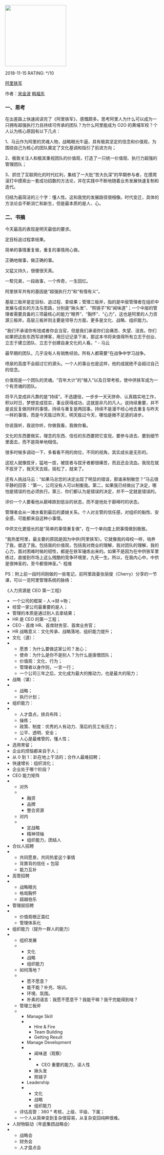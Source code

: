 

<img src="https://images-na.ssl-images-amazon.com/images/I/61JK0C6NmbL.jpg" width="200" />



2018-11-15 RATING:  */10



[阿里铁军](https://www.amazon.cn/dp/B0721V9GHQ)



作者：[宋金波]() [韩福东]() 





### 一、思考

在出差路上快速阅读完了《阿里铁军》，感慨颇多。思考阿里人为什么可以成为一只拥有超强执行力且持续可传承的团队？为什么阿里能成为 O2O 的黄埔军校？个人认为核心原因有以下几点：

1、马云作为阿里的灵魂人物，战略眼光牛逼，具有极其坚定的信念和价值观，为围绕自己为核心的团队奠定了文化基调和指引了前进方向；

2、极致关注人和极其重视团队的价值观，打造了一只统一价值观、执行力超强的管理团队；

3、抓住了互联网化的时代红利，集结了一大批“苦大仇深”的早期参与者，在摸爬滚打中摸索出一套成功招数的方法论，并在实践中不断地随着业务发展快速复制和迭代。

归结为最简洁的三个字：懂人性。这和我党的发展路径很相像。时代变迁，具体的方法论会不断消亡和新生，但是最本质的是人、心。



### 二、书摘



今天最高的表现是明天最低的要求。



定目标追过程拿结果。



简单的事情重复做，重复的事情用心做。



正确地做事，做正确的事。



又猛又持久，很傻很天真。



一帮兄弟，一段故事，一个传奇，一生回忆。



阿里铁军共有的基因是“超强执行力”和“有情有义”。



基层三板斧是定目标、追过程、拿结果；管理三板斧，指的是中层管理者在组织中发展与成长的方法与思路，分别是“揪头发”、“照镜子”和“闻味道”；一个中层的管理者需要具备的三项最核心的能力“眼界”、“胸怀”、“心力”，这也是阿里的人力资源三板斧。高层三板斧则主要是领导力方面，更多是文化、战略、组织能力。



”我们不承诺你有钱或者你会当官，但是我们承诺你们会痛苦、失望、沮丧。你们如果把这些东西写进博客，用日记记录下来，那这本书将来值得所有立志于创业、立志于建立团队、立志于创建自身文化的人看。“ - 马云



最早期的团队，几乎没有人有销售经验。所有人都需要“在战争中学习战争。



喷泉的高度不会超过它的源头。一个人的事业也是这样，他的成就绝不会超过自己的信念。



价值观是一个团队的灵魂。“百年大计”的“植入”以及日常考核，使中供铁军成为一个有灵魂的团队。



将平凡变成非凡靠的是“持续”。不选捷径，一步步一天天拼命、认真踏实地工作，积以时日，梦想变成现实，事业获得成功，这就是非凡的凡人。说持续重要，并不是说反复做同样的事情，持续与重复是两回事。持续不是漫不经心地去重复与昨天一样的事情，而是今天胜过昨天，明天胜过今天，哪怕是微不足道的进步。



你说我听，我说你听，你做我看，我做你看。



文化的东西要做实，理念的东西、信任的东西要把它变现，要参与进去、要到细节里面去，而不是简单地相信。



很多时候多调动一下，多看看不用的岗位，不同的视角，其实成长是无形的。



这挖人就像拔牙，猛地一拔，被拔者与拔牙者都很痛苦，而且还会流血。我现在就不拔牙了，我天天去摇，摇松了，就来了。



还有人挑战马云：“如果马总您的决定出现了明显的错误，那谁来制衡您？”马云很平静的回答：“第一，公司没有人可以制衡我。第二，如果我已经做出了决定，哪怕是错误的也必须执行。第三、你们都认为是错误的决定，并不一定就是错误的。



评价一个人要看他从巅峰跌到低谷的状态，而不是他处于巅峰时的状态。



管理者会从一滩水看到最后的婆媳关系。个人对主管的信任感，对组织的黏性、安全感，可能都来自这种小事情。



中供文化更擅长的是“简单的事情重复做”，在一个单向度上把事情做到极致。



“我热爱阿里，最主要的原因是因为中供(阿里铁军)，它就像我的母校一样，培养了我，塑造了我。包括我的价值观，包括我对商业的理解，我对团队的理解，我的心力，面对困难时候的韧性，都是在铁军锤炼出来的。如果不是因为在中供铁军里练过，直接到市场上这么残酷的竞争环境里，九死一生。所以，在我内心中，中供是很神圣的，至今都很神圣。”- 程维



PS：附上前一段时间刚做的一些笔记，前阿里政委张丽俊（Cherry）分享的一节课，可以一览阿里管理系统的脉络：

《人力资源是 CEO 第一工程》

- 一个公司的框架 - 人->财->物； 
- 经营一家公司最重要的是人； 
- 管理的本质是通过别人去拿结果； 
- HR 是 CEO 的第一工程； 
- CEO - 首席 HR、首席财务官、首席业务官； 
- HR 战略意义：文化传承、战略落地、组织能力提升； 
- 文化（道）： 
- - 愿景：为什么要做这家公司？发心； 
  - 使命：为什么是你不是别人？为什么是唐僧团队； 
  - 价值观：文化、行为； 
  - 管理者以身作则，一言一行； 
  - 一个公司三年之后，文化成为最大的推动力，也是最大的阻力； 
- 战略（谋）： 
- - 战略； 
  - 执行计划； 
- 组织能力： 
- - 人才盘点，排兵布阵； 
  - 操练； 
  - 政策、制度：优秀的人有动力、落后的员工有压力； 
  - 公平、透明、安全； 
  - 人心是最难管的，懂人性； 
- 选用育留； 
- 企业的烦恼都来自于人； 
- 从 0 到 1：趴在地上干活的；合作人最难招聘； 
- 快速增长：组织消化； 
- 企业处于哪个阶段？ 
- CEO 能力矩阵 
- - 对外 
  - - 融资 
    - 品牌 
    - 整合资源 
  - 对内 
  - - 定战略 
    - 精神领袖 
    - 组织能力，团结人 
- 合伙人招聘 
- - 共同愿景，共同热爱这个事情 
  - 背靠背的信任 + 包容 
  - 能力互补 
- 高管招聘 
- - 战略眼光 
  - 格局胸怀 
  - 超越伯乐 
- 管理层招聘 
- - 价值观根正苗红 
  - 管理体系化 
- 组织能力（提升一群人的能力） 
- - 组织发展 
  - - 文化 
    - 战略 
    - 组织能力 
  - 如何落地？ 
  - - 愿不愿意？ 
    - 能不能？补充、培训。 
    - 环境、氛围。 
    - 朴素的语言：我愿不愿意干？我能干嘛？我干完能得到啥？ 
  - 管理三板斧 
  - - Manage Skill 
    - - Hire & Fire 
      - Team Building 
      - Getting Result 
    - Manage Development 
    - - 闻味道（观察） 
      - - CEO 重要的能力，读人性 
      - 揪头发 
      - 照镜子 
    - Leadership 
    - - 文化 
      - 战略 
      - 组织能力 
  - 评估高管：360 ° 考核，上级、平级、下属； 
  - 一个人从简单变到复杂很容易，从复杂变回纯粹很难。 
- 人财物联动（年底集团战略会） 
- - 战略会 
  - 财务会 
  - 人才盘点会 




































